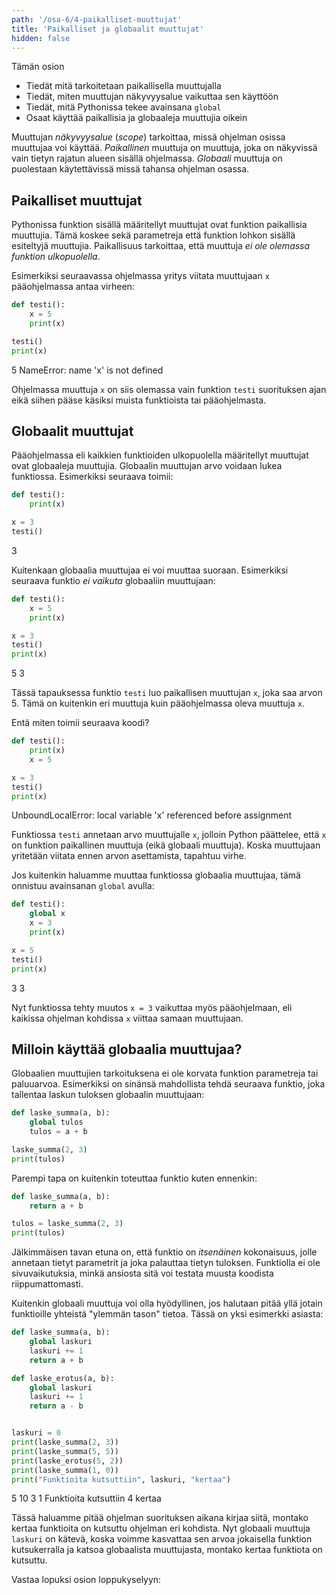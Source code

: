 ```yaml
---
path: '/osa-6/4-paikalliset-muuttujat'
title: 'Paikalliset ja globaalit muuttujat'
hidden: false
---
```


<text-box variant='learningObjectives' name='Oppimistavoitteet'>

Tämän osion

- Tiedät mitä tarkoitetaan paikallisella muuttujalla
- Tiedät, miten muuttujan näkyvyysalue vaikuttaa sen käyttöön
- Tiedät, mitä Pythonissa tekee avainsana `global`
- Osaat käyttää paikallisia ja globaaleja muuttujia oikein

</text-box>

Muuttujan _näkyvyysalue_ (_scope_) tarkoittaa, missä ohjelman osissa muuttujaa voi käyttää. _Paikallinen_ muuttuja on muuttuja, joka on näkyvissä vain tietyn rajatun alueen sisällä ohjelmassa. _Globaali_ muuttuja on puolestaan käytettävissä missä tahansa ohjelman osassa.

## Paikalliset muuttujat

Pythonissa funktion sisällä määritellyt muuttujat ovat funktion paikallisia muuttujia. Tämä koskee sekä parametreja että funktion lohkon sisällä esiteltyjä muuttujia. Paikallisuus tarkoittaa, että muuttuja _ei ole olemassa funktion ulkopuolella_.

Esimerkiksi seuraavassa ohjelmassa yritys viitata muuttujaan `x` pääohjelmassa antaa virheen:

```python
def testi():
    x = 5
    print(x)

testi()
print(x)
```

<sample-output>

5
NameError: name 'x' is not defined

</sample-output>

Ohjelmassa muuttuja `x` on siis olemassa vain funktion `testi` suorituksen ajan eikä siihen pääse käsiksi muista funktioista tai pääohjelmasta.

## Globaalit muuttujat

Pääohjelmassa eli kaikkien funktioiden ulkopuolella määritellyt muuttujat ovat globaaleja muuttujia. Globaalin muuttujan arvo voidaan lukea funktiossa. Esimerkiksi seuraava toimii:

```python
def testi():
    print(x)

x = 3
testi()
```

<sample-output>

3

</sample-output>

Kuitenkaan globaalia muuttujaa ei voi muuttaa suoraan. Esimerkiksi seuraava funktio _ei vaikuta_ globaaliin muuttujaan:

```python
def testi():
    x = 5
    print(x)

x = 3
testi()
print(x)
```

<sample-output>

5
3

</sample-output>

Tässä tapauksessa funktio `testi` luo paikallisen muuttujan `x`, joka saa arvon 5. Tämä on kuitenkin eri muuttuja kuin pääohjelmassa oleva muuttuja `x`.

Entä miten toimii seuraava koodi?

```python
def testi():
    print(x)
    x = 5

x = 3
testi()
print(x)
```

<sample-output>

UnboundLocalError: local variable 'x' referenced before assignment

</sample-output>

Funktiossa `testi` annetaan arvo muuttujalle `x`, jolloin Python päättelee, että `x` on funktion paikallinen muuttuja (eikä globaali muuttuja). Koska muuttujaan yritetään viitata ennen arvon asettamista, tapahtuu virhe.

Jos kuitenkin haluamme muuttaa funktiossa globaalia muuttujaa, tämä onnistuu avainsanan `global` avulla:

```python
def testi():
    global x
    x = 3
    print(x)

x = 5
testi()
print(x)
```

<sample-output>

3
3

</sample-output>

Nyt funktiossa tehty muutos `x = 3` vaikuttaa myös pääohjelmaan, eli kaikissa ohjelman kohdissa `x` viittaa samaan muuttujaan.

## Milloin käyttää globaalia muuttujaa?

Globaalien muuttujien tarkoituksena ei ole korvata funktion parametreja tai paluuarvoa. Esimerkiksi on sinänsä mahdollista tehdä seuraava funktio, joka tallentaa laskun tuloksen globaalin muuttujaan:

```python
def laske_summa(a, b):
    global tulos
    tulos = a + b

laske_summa(2, 3)
print(tulos)
```

Parempi tapa on kuitenkin toteuttaa funktio kuten ennenkin:

```python
def laske_summa(a, b):
    return a + b

tulos = laske_summa(2, 3)
print(tulos)
```

Jälkimmäisen tavan etuna on, että funktio on _itsenäinen_ kokonaisuus, jolle annetaan tietyt parametrit ja joka palauttaa tietyn tuloksen. Funktiolla ei ole sivuvaikutuksia, minkä ansiosta sitä voi testata muusta koodista riippumattomasti.

Kuitenkin globaali muuttuja voi olla hyödyllinen, jos halutaan pitää yllä jotain funktioille yhteistä "ylemmän tason" tietoa. Tässä on yksi esimerkki asiasta:

```python
def laske_summa(a, b):
    global laskuri
    laskuri += 1
    return a + b

def laske_erotus(a, b):
    global laskuri
    laskuri += 1
    return a - b


laskuri = 0
print(laske_summa(2, 3))
print(laske_summa(5, 5))
print(laske_erotus(5, 2))
print(laske_summa(1, 0))
print("Funktioita kutsuttiin", laskuri, "kertaa")
```

<sample-output>
5
10
3
1
Funktioita kutsuttiin 4 kertaa

</sample-output>

Tässä haluamme pitää ohjelman suorituksen aikana kirjaa siitä, montako kertaa funktioita on kutsuttu ohjelman eri kohdista. Nyt globaali muuttuja `laskuri` on kätevä, koska voimme kasvattaa sen arvoa jokaisella funktion kutsukerralla ja katsoa globaalista muuttujasta, montako kertaa funktiota on kutsuttu.

<quiz id="48a56234-e92d-541f-b333-8f17fd01fb99"></quiz>

Vastaa lopuksi osion loppukyselyyn:

<quiz id="600de2e3-fdf2-5b3a-bbb8-c8a250cdf2a8"></quiz>
